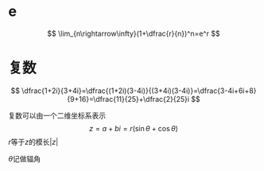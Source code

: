 # e

$$
\lim_{n\rightarrow\infty}(1+\dfrac{r}{n})^n=e^r
$$

# 复数

$$
\dfrac{1+2i}{3+4i}=\dfrac{(1+2i)(3-4i)}{(3+4i)(3-4i)}=\dfrac{3-4i+6i+8}{9+16}=\dfrac{11}{25}+\dfrac{2}{25}i
$$

复数可以由一个二维坐标系表示
$$
z=a+bi=r(\sin\theta+\cos\theta)
$$
$r$等于$z$的模长$|z|$

$\theta$记做辐角

